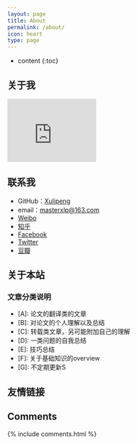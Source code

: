 ```yaml
---
layout: page
title: About
permalink: /about/
icon: heart
type: page
---
```


* content
{:toc}

## 关于我

<iframe src="https://githubbadge.appspot.com/masterxlp?s=1" style="border: 0;height: 142px;width: 200px;overflow: hidden;" frameBorder="0"></iframe>


## 联系我

* GitHub：[Xulipeng](https://github.com/masterxlp)
* email：masterxlp@163.com
* [Weibo](http://weibo.com/)
* [知乎](https://www.zhihu.com/people/xlp-wr )
* [Facebook](https://www.facebook.com/)
* [Twitter](https://twitter.com/)
* [豆瓣](https://www.douban.com/)

## 关于本站
### 文章分类说明
* \[A]: 论文的翻译类的文章
* \[B]: 对论文的个人理解以及总结
* \[C]: 转载类文章，另可能附加自己的理解
* \[D]: 一类问题的自我总结
* \[E]: 技巧总结
* \[F]: 关于基础知识的overview
* \[G]: 不定期更新S

## 友情链接


## Comments

{% include comments.html %}
